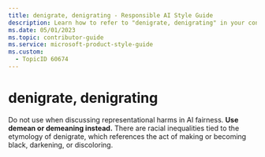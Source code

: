 ```yaml
---
title: denigrate, denigrating - Responsible AI Style Guide
description: Learn how to refer to "denigrate, denigrating" in your content.
ms.date: 05/01/2023
ms.topic: contributor-guide
ms.service: microsoft-product-style-guide
ms.custom:
  - TopicID 60674
---
```



# denigrate, denigrating

Do not use when discussing representational harms in AI fairness. **Use demean or demeaning instead.** There are racial inequalities tied to the etymology of denigrate, which references the act of making or becoming black, darkening, or discoloring.